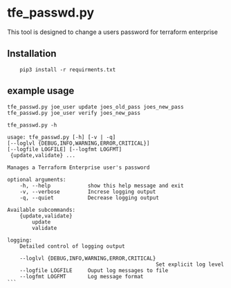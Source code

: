 # tfe_passwd.py

This tool is designed to change a users password for terraform enterprise

## Installation

		pip3 install -r requirments.txt


## example usage

	tfe_passwd.py joe_user update joes_old_pass joes_new_pass
	tfe_passwd.py joe_user verify joes_new_pass

	tfe_passwd.py -h

	usage: tfe_passwd.py [-h] [-v | -q]
	[--loglvl {DEBUG,INFO,WARNING,ERROR,CRITICAL}]
	[--logfile LOGFILE] [--logfmt LOGFMT]
	 {update,validate} ...

	Manages a Terraform Enterprise user's password

	optional arguments:
		-h, --help            show this help message and exit
		-v, --verbose         Increse logging output
		-q, --quiet           Decrease logging output

	Available subcommands:
		{update,validate}
			update
			validate

	logging:
		Detailed control of logging output

		--loglvl {DEBUG,INFO,WARNING,ERROR,CRITICAL}
													Set explicit log level
		--logfile LOGFILE     Ouput log messages to file
		--logfmt LOGFMT       Log message format
	```
